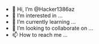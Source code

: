 - 👋 Hi, I’m @Hacker1386az
- 👀 I’m interested in ...
- 🌱 I’m currently learning ...
- 💞️ I’m looking to collaborate on ...
- 📫 How to reach me ...

<!---
Hacker1386az/Hacker1386az is a ✨ special ✨ repository because its `README.md` (this file) appears on your GitHub profile.
You can click the Preview link to take a look at your changes.
--->
